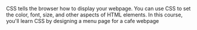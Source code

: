 CSS tells the browser how to display your webpage. You can use CSS to set the color, font, size, and other aspects of HTML elements.
In this course, you'll learn CSS by designing a menu page for a cafe webpage
